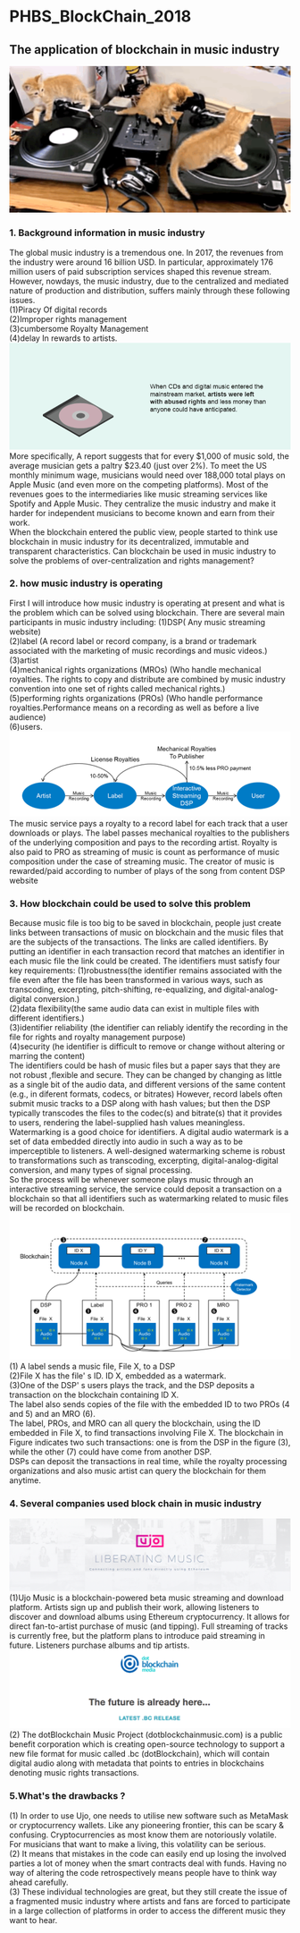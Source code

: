 # PHBS_BlockChain_2018
## The application of blockchain in music industry
![](https://github.com/WangBingquan96/PHBS_BlockChain_2018/blob/master/preface%20picture.gif)
### 1. Background information in music industry
The global music industry is a tremendous one. In 2017, the revenues from the industry were around 16 billion USD. In particular, approximately 176 million users of paid subscription services shaped this revenue stream. However, nowdays, the music industry, due to the centralized and mediated nature of production and distribution, suffers mainly through these following issues.<br>
(1)Piracy Of digital records <br>
(2)Improper rights management <br>
(3)cumbersome Royalty Management <br>
(4)delay In rewards to artists. <br>
![](https://github.com/WangBingquan96/PHBS_BlockChain_2018/blob/master/pricture1.gif)  <br>
More specifically, A report suggests that for every $1,000 of music sold, the average musician gets a paltry $23.40 (just over 2%). To meet the US monthly minimum wage, musicians would need over 188,000 total plays on Apple Music (and even more on the competing platforms). Most of the revenues goes to the intermediaries like music streaming services like Spotify and Apple Music. They centralize the music industry and make it harder for independent musicians to become known and earn from their work. <br>
When the blockchain entered the public view, people started to think use blockchain in music industry for its decentralized, immutable and transparent characteristics. Can blockchain be used in music industry to solve the problems of over-centralization and rights management?
### 2. how music industry is operating 
First I will introduce how music industry is operating at present and what is the problem which can be solved using blockchain. There are several main participants in music industry including:
(1)DSP( Any music streaming website) <br>
(2)label (A record label or record company, is a brand or trademark associated with the marketing of music recordings and music videos.) <br> 
(3)artist <br>
(4)mechanical rights organizations (MROs) (Who handle mechanical royalties. The rights to copy and distribute are combined by music industry convention into one set of rights called mechanical rights.) <br>
(5)performing rights organizations (PROs) (Who handle performance royalties.Performance means on a recording as well as before a live audience) <br>
(6)users. <br>
![](https://github.com/WangBingquan96/PHBS_BlockChain_2018/blob/master/picture2.png)
The music service pays a royalty to a record label for each track that a user downloads or plays. The label passes mechanical royalties to the publishers of the underlying composition and pays to the recording artist. Royalty is also paid to PRO as streaming of music is count as performance of music composition under the case of streaming music. The creator of music is rewarded/paid according to number of plays of the song from content DSP website
### 3. How blockchain could be used to solve this problem
Because music file is too big to be saved in blockchain, people just create links between transactions of music on blockchain and the music files that are the subjects of the transactions. The links are called identifiers. By putting an identifier in each transaction record that matches an identifier in each music file the link could be created. The identifiers must satisfy four key requirements: (1)robustness(the identifier remains associated with the file even after the file has been transformed in various ways, such as transcoding, excerpting, pitch-shifting, re-equalizing, and digital-analog-digital conversion.) <br>
(2)data flexibility(the same audio data can exist in multiple files with different identifiers.) <br>
(3)identifier reliability (the identifier can reliably identify the recording in the file for rights and royalty management purpose) <br> 
(4)security (he identifier is difficult to remove or change without altering or marring the content) <br>
The identifiers could be hash of music files but a paper says that they are not robust ,flexible and secure. They can be changed by changing as little as a single bit of the audio data, and different versions of the same content (e.g., in diferent formats, codecs, or bitrates) However, record labels often submit music tracks to a DSP along with hash values; but then the DSP typically transcodes the files to the codec(s) and bitrate(s) that it provides to users, rendering the label-supplied hash values meaningless. <br>
Watermarking is a good choice for identifiers. A digital audio watermark is a set of data embedded directly into audio in such a way as to be imperceptible to listeners. A well-designed watermarking scheme is robust to transformations such as transcoding, excerpting, digital-analog-digital conversion, and many types of signal processing. <br>
So the process will be whenever someone plays music through an interactive streaming service, the service could deposit a transaction on a blockchain so that all identifiers such as watermarking related to music files will be recorded on blockchain.<br>
![](https://github.com/WangBingquan96/PHBS_BlockChain_2018/blob/master/picture3.png)
(1) A label sends a music file, File X, to a DSP <br>
(2)File X has the file' s ID. ID X, embedded as a watermark. <br>
(3)One of the DSP' s users plays the track, and the DSP deposits a transaction on the blockchain containing ID X. <br>
The label also sends copies of the file with the embedded ID to two PROs (4 and 5) and an MRO (6).<br>
The label, PROs, and MRO can all query the blockchain, using the ID embedded in File X, to find transactions involving File X.
The blockchain in Figure indicates two such transactions: one is from the DSP in the figure (3), while the other (7) could have come from another DSP.<br>
DSPs can deposit the transactions in real time, while the royalty processing organizations and also music artist can query the blockchain for them anytime. <br>
### 4. Several companies used block chain in music industry
![](https://github.com/WangBingquan96/PHBS_BlockChain_2018/blob/master/ujo%20picture.png)
(1)Ujo Music is a blockchain-powered beta music streaming and download platform. Artists sign up and publish their work, allowing listeners to discover and download albums using Ethereum cryptocurrency. It allows for direct fan-to-artist purchase of music (and tipping). Full streaming of tracks is currently free, but the platform plans to introduce paid streaming in future. Listeners purchase albums and tip artists.<br>
![](https://github.com/WangBingquan96/PHBS_BlockChain_2018/blob/master/dot%20picture.png)
(2) The dotBlockchain Music Project (dotblockchainmusic.com) is a public benefit corporation which is creating open-source technology to support a new file format for music called .bc (dotBlockchain), which will contain digital audio along with metadata that points to entries in blockchains denoting music rights transactions. <br>
### 5.What's the drawbacks ?
(1) In order to use Ujo, one needs to utilise new software such as MetaMask or cryptocurrency wallets. Like any pioneering frontier, this can be scary & confusing.  Cryptocurrencies as most know them are notoriously volatile. For musicians that want to make a living, this volatility can be serious.<br>
(2) It means that mistakes in the code can easily end up losing the involved parties a lot of money when the smart contracts deal with funds. Having no way of altering the code retrospectively means people have to think way ahead carefully. <br>
(3) These individual technologies are great, but they still create the issue of a fragmented music industry where artists and fans are forced to participate in a large collection of platforms in order to access the different music they want to hear. <br>
